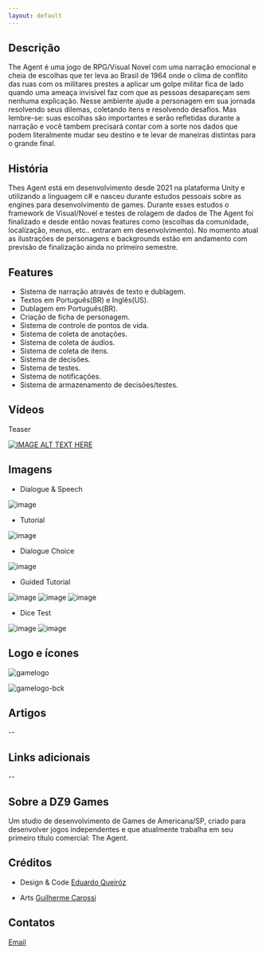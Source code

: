 ```yaml
---
layout: default
---
```


## Descrição

The Agent é uma jogo de RPG/Visual Novel com uma narração emocional e cheia de escolhas que ter leva ao Brasil de 1964 onde o clima de conflito das ruas com os militares prestes a aplicar um golpe militar fica de lado quando uma ameaça invisível faz com que as pessoas desapareçam sem nenhuma explicação.
Nesse ambiente ajude a personagem em sua jornada resolvendo seus dilemas, coletando itens e resolvendo desafios. Mas lembre-se: suas escolhas são importantes e serão refletidas durante a narração e você tambem precisará contar com a sorte nos dados que podem literalmente mudar seu destino e te levar de maneiras distintas para o grande final.

## História

Thes Agent está em desenvolvimento desde 2021 na plataforma Unity e utilizando a linguagem c# e nasceu durante estudos pessoais sobre as engines para desenvolvimento de games. Durante esses estudos o framework de Visual/Novel e testes de rolagem de dados de The Agent foi finalizado e desde então novas features como (escolhas da comunidade, localização, menus, etc.. entraram em desenvolvimento). No momento atual as ilustrações de personagens e backgrounds estão em andamento com previsão de finalização ainda no primeiro semestre.

## Features

- Sistema de narração através de texto e dublagem.
- Textos em Português(BR) e Inglês(US).
- Dublagem em Português(BR).
- Criação de ficha de personagem.
- Sistema de controle de pontos de vida.
- Sistema de coleta de anotações.
- Sistema de coleta de áudios.
- Sistema de coleta de itens.
- Sistema de decisões.
- Sistema de testes.
- Sistema de notificações.
- Sistema de armazenamento de decisões/testes.

## Vídeos

Teaser

[![IMAGE ALT TEXT HERE](https://img.youtube.com/vi/ZFnDmaZH7KA/0.jpg)](https://www.youtube.com/watch?v=ZFnDmaZH7KA)

## Imagens

- Dialogue & Speech

![image](https://raw.githubusercontent.com/theagent-game/theagent-game.github.io/main/assets/img/dialog.jpeg)

- Tutorial

![image](https://raw.githubusercontent.com/theagent-game/theagent-game.github.io/main/assets/img/tutorial.jpeg)

- Dialogue Choice

![image](https://raw.githubusercontent.com/theagent-game/theagent-game.github.io/main/assets/img/dialogchoice.jpg)

- Guided Tutorial

![image](https://raw.githubusercontent.com/theagent-game/theagent-game.github.io/main/assets/img/guided1.jpeg)
![image](https://raw.githubusercontent.com/theagent-game/theagent-game.github.io/main/assets/img/guided2.jpeg)
![image](https://raw.githubusercontent.com/theagent-game/theagent-game.github.io/main/assets/img/guided3.jpeg)

- Dice Test

![image](https://raw.githubusercontent.com/theagent-game/theagent-game.github.io/main/assets/img/dice1.jpg)
![image](https://raw.githubusercontent.com/theagent-game/theagent-game.github.io/main/assets/img/dice2.jpg)

## Logo e ícones

![gamelogo](https://user-images.githubusercontent.com/85421934/153256779-ba109384-7bd4-48b3-ba9b-241295165f7c.png)

![gamelogo-bck](https://user-images.githubusercontent.com/85421934/153256796-c4c7f1d5-b984-4b1d-ae68-9c99a54d427f.png)

## Artigos

--

## Links adicionais

--

## Sobre a DZ9 Games

Um studio de desenvolvimento de Games de Americana/SP, criado para desenvolver jogos independentes e que atualmente trabalha em seu primeiro título comercial: The Agent.

## Créditos

- Design & Code
[Eduardo Queiróz](https://leduqueiroz.github.io/)

- Arts
[Guilherme Carossi](https://www.instagram.com/gui_carossi/)

## Contatos

[Email](mailto:marketing@dz9games.com?subject=[GitHub]%20Source%20Han%20Sans)

